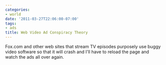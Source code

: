 ```yaml
---
categories:
- world
date: '2011-03-27T22:06:00-07:00'
tags:
- ads
title: Web Video Ad Conspiracy Theory
---
```


Fox.com and other web sites that stream TV episodes purposely use buggy video software so that it will crash and I'll have to reload the page and watch the ads all over again.
